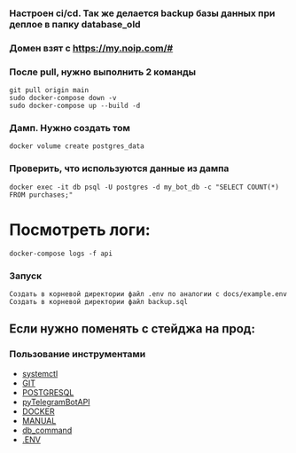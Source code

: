 ### Настроен ci/cd. Так же делается backup базы данных при деплое в папку database_old
### Домен взят с https://my.noip.com/#

### После pull, нужно выполнить 2 команды
    git pull origin main    
    sudo docker-compose down -v
    sudo docker-compose up --build -d

### Дамп. Нужно создать том
    docker volume create postgres_data

### Проверить, что используются данные из дампа
    docker exec -it db psql -U postgres -d my_bot_db -c "SELECT COUNT(*) FROM purchases;"

# Посмотреть логи:
    docker-compose logs -f api

### Запуск
    Создать в корневой директории файл .env по аналогии с docs/example.env
    Создать в корневой директории файл backup.sql

## Если нужно поменять с стейджа на прод:



### Пользование инструментами
- [systemctl](bot/docs/systemctl.md)
- [GIT](bot/docs/git_doc.md)
- [POSTGRESQL](bot/docs/db_doc.md)
- [pyTelegramBotAPI](bot/docs/telegram_bot_api.md)
- [DOCKER](bot/docs/docker_commands.md)
- [MANUAL](bot/docs/manual_commands.md)
- [db_command](bot/docs/bot_db_command.md)
- [.ENV](bot/docs/example.env)